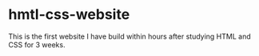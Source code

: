 # hmtl-css-website
This is the first website I have build within hours after studying HTML and CSS for 3 weeks.
